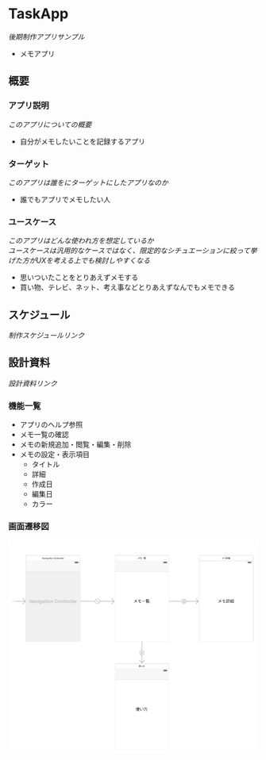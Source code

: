 # TaskApp
_後期制作アプリサンプル_

- メモアプリ

## 概要
### アプリ説明
_このアプリについての概要_

- 自分がメモしたいことを記録するアプリ

### ターゲット
_このアプリは誰をにターゲットにしたアプリなのか_

- 誰でもアプリでメモしたい人

### ユースケース
_このアプリはどんな使われ方を想定しているか_  
_ユースケースは汎用的なケースではなく、限定的なシチュエーションに絞って挙げた方がUXを考える上でも検討しやすくなる_

- 思いついたことをとりあえずメモする
- 買い物、テレビ、ネット、考え事などとりあえずなんでもメモできる

## スケジュール
_制作スケジュールリンク_

## 設計資料
_設計資料リンク_

### 機能一覧
- アプリのヘルプ参照
- メモ一覧の確認
- メモの新規追加・閲覧・編集・削除
- メモの設定・表示項目
  - タイトル
  - 詳細
  - 作成日
  - 編集日
  - カラー

### 画面遷移図
![画面遷移](https://github.com/nira28/MemoApp/blob/master/screen.png)
